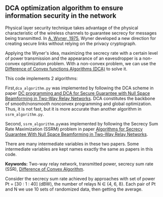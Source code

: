 ## DCA optimization algorithm to ensure information security in the network
Physical layer security technique takes advantage of the physical characteristic of the wireless channels to guarantee secrecy for messages being transmitted. In [A. Wyner, 1975](https://wiki.epfl.ch/edicpublic/documents/Candidacy%20exam/Wiretap_Wyner.pdf), Wyner developed a new direction for creating secure links without relying on the privacy cryptograph.

Applying the Wyner's idea, maximizing the secrecy rate with a certain level of power transmission and the appearance of an eavesdropper is a non-convex optimization problem. With a non-convex problem, we can use the [Difference of Convex functions Algorithms (DCA)](http://www.lita.univ-lorraine.fr/~lethi/index.php/dca.html) to solve it. 

This code implements 2 algorithms:

First,`dca_algorithm.py` was implemented by following the DCA scheme in paper [DC programming and DCA for Secure Guarantee with Null Space Beamforming in Two-Way Relay Networks](https://dl.acm.org/doi/10.1145/3316615.3316687). DCA constitutes the backbone of smooth/nonsmooth nonconvex programming and global optimization. Thus, it is not fast, but it is more accurate than another algorithm in `ssrm_algorithm.py`.

Second, `ssrm_algorithm.py`was implemented by following the Secrecy Sum Rate Maximization (SSRM) problem in paper [Algorithms for Secrecy Guarantee With Null Space Beamforming in Two-Way Relay Networks](https://ieeexplore.ieee.org/abstract/document/6730702).

There are many intermediate variables in these two papers. Some intermediate variables are kept names exactly the same as papers in this code. 

**Keywords:** Two-way relay network, transmitted power, secrecy sum rate (SSR), [Difference of Convex Algorithm](http://www.lita.univ-lorraine.fr/~lethi/index.php/en/dca.html).

Consider the secrecy sum rate achieved by approaches with set of power Pt = [30 : 1 : 40] (dBW), the number of relays N ∈ {4, 6, 8}. Each pair of Pt and N we use 10 sets of randomized data, then getting the average.
